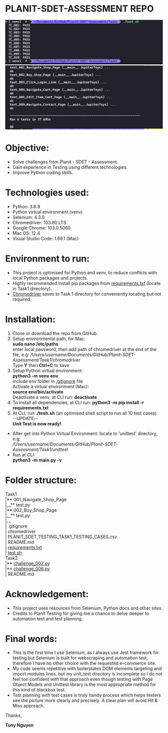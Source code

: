 # **PLANIT-SDET-ASSESSMENT REPO**

![alt test pass](/TEST_PASS.png)  
![alt unit test](/UNIT_TEST.png)

# Objective:

- Solve challenges from Planit - SDET - Assessment.
- Gain experience in Testing using different technologies.
- Improve Python coding skills.

# Technologies used:

- Python: 3.8.9
- Python virtual environment (venv)
- Selenium: 4.3.0
- Chromedriver: 103.80 LTS
- Google Chrome: 103.0.5060
- Mac OS: 12.4
- Visual Studio Code: 1.69.1 (Mac)

# Environment to run:

- This project is optimised for Python and venv, to reduce conflicts with local Python packages and projects.
- Highly recommended install pip packages from [requirements.txt](/Task1/requirements.txt) (locate in Task1 directory).
- [Chromedriver](/Task1/chromedriver) saves to Task 1 directory for conveniently locating but not required.

# Installation:

1. Clone or download the repo from GitHub.
2. Setup environmental path, for Mac:  
   **sudo nano /etc/paths**  
    enter local password, then add path of chromedriver at the end of the file, e.g: _/Users/username/Documents/GitHub/Planit-SDET-Assessment/Task1/chromedriver_  
   Type **Y** then **Ctrl+C** to save
3. Setup Python virtual environment:  
   **python3 -m venv env**  
   include env folder in [.gitignore](/Task1/.gitignore) file  
   Activate a virtual environment (Mac):  
   **source env/bin/activate**  
   Deactivate a venv, at CLI run: **deactivate**
4. To install all dependencies, at CLI run: **python3 -m pip install -r requirements.txt**
5. At CLI, run **./tesh.sh** (an optimised shell script to run all 10 test cases)  
   --UPDATE--  
   **Unit Test is now ready!**

- After get into Python Virtual Environment: locate to 'unittest' directory, e.g:  
  _/Users/username/Documents/GitHub/Planit-SDET-Assessment/Task1/unittest_
- Run at CLI:  
  **python3 -m main.py -v**

# Folder structure:

Task1  
|** 001_Navigate_Shop_Page  
|\_\_** test.py  
|** 002_Buy_Shop_Page  
|\_\_** test.py  
|...  
| .gitignore  
| chromedriver  
| PLANIT_SDET_TESTING_TASK1_TESTING_CASES.csv  
| README.md  
| [requirements.txt](/Task1/requirements.txt)  
| [test.sh](/Task1/test.sh)  
Task2  
|** [challenge_002.py](/Task2/challenge_002.py)  
|** [challenge_006.py](/Task2/challenge_006.py)  
| README.md

# Acknowledgement:

- This project uses resources from Selenium, Python docs and other sites
- Credits to Planit Testing for giving me a chance to delve deeper to automation test and test planning.

# Final words:

- This is the first time I use Selenium, as I always use Jest framework for testing but Selenium is built for webscraping and automation test, therefore I have no other choice with the requested e-commerce site.
- My code seems repetitive with boilerplates DOM elements targeting and import modules lines, but my unit_test directory is incomplete so I do not feel too confident with that approach even though testing with Page Object Models and Unittest library is the most appropriate method for this kind of blackbox test.
- Test planning with test cases is truly handy process which helps testers see the picture more clearly and precisely. A clear plan will avoid Hit & Miss approach.

Thanks,

**Tony Nguyen**
